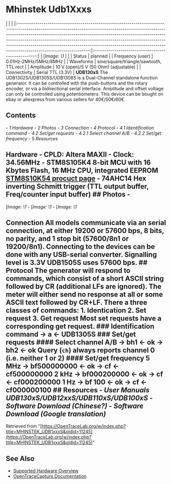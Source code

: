 # Mhinstek Udb1Xxxs
| | | |:-----------------------------------------------------------------------------------------------------------------------------------------------------------------------------------------------------------------------------------------------------------------------------------------------------------------------------------------------------------------------------------------------------------------------------------------:|:--------------------------------------------------:| | [*Image: \1* | | | Status | planned | | Frequency (user) | 0.01Hz-2MHz/5MHz/8MHz | | Waveforms | sine/square/triangle/sawtooth, TTL rect | | Amplitude | 10 V (open)/5 V (50 Ohm) (adjustable) | | Connectivity | Serial TTL (3.3V) | **UDB130xS** The UDB1302S/UDB1305S/UDB1308S is a Dual-Channel standalone function generator. It can be controlled with the push-buttons and the rotary encoder, or via a bidirectional serial interface. Amplitude and offset voltage can only be controlled using potentiometers. This device can be bought on ebay or aliexpress from various sellers for 40€/50€/60€.
## Contents
\- *1 Hardware* \- *2 Photos* \- *3 Connection* \- *4 Protocol* \- *4.1 Identification command* \- *4.2 Set/get requests* \- *4.2.1 Select channel A/B* \- *4.2.2 Set/get frequency* \- *5 Resources*
## Hardware \- CPLD: Altera MAXII \- Clock: 34.56MHz \- STM8S105K4 8-bit MCU with 16 Kbytes Flash, 16 MHz CPU, integrated EEPROM [STM8S10K54 procuct page](http://www.st.com/web/catalog/mmc/FM141/SC1244/SS1010/LN754/PF215111) \- 74AHC14 Hex inverting Schmitt trigger (TTL output buffer, Freq/counter input buffer) ## Photos \-
[*Image: \1*
\-
[*Image: \1*
\-
[*Image: \1*
## Connection All models communicate via an serial connection, at either 19200 or 57600 bps, 8 bits, no parity, and 1 stop bit (57600/8n1 or 19200/8n1). Connecting to the devices can be done with any USB-serial converter. Signalling level is 3.3V UDB1505S uses 57600 bps. ## Protocol The generator will respond to commands, which consist of a short ASCII string followed by CR (additional LFs are ignored). The meter will either send no response at all or some ASCII text followed by CR+LF. There a three classes of commands: 1\. Identication 2\. Set request 3\. Get request Most set requests have a corresponding get request. ### Identification command → a ← UDB1305S ### Set/get requests #### Select channel A/B → bh1 ← ok → bh2 ← ok Query (`ch`) always reports channel 0 (i.e. neither 1 or 2) #### Set/get frequency 5 MHz → bf500000000 ← ok → cf ← cf500000000 2 kHz → bf000200000 ← ok → cf ← cf000200000 1 Hz → bf 100 ← ok → cf ← cf000000100 ## Resources \- *User Manuals UDB130xS/UDB12xxS/UDB110xS/UDB100xS* \- *Software Download (Chinese?)* \- *Software Download (Google translation)*
Retrieved from "[https://OpenTraceLab.org/w/index.php?title=MHINSTEK_UDB1xxxS&oldid=11245](https://OpenTraceLab.org/w/index.php?title=MHINSTEK_UDB1xxxS&oldid=11245)"
## See Also
- [Supported Hardware Overview](../supported-hardware.md)
- [OpenTraceCapture Documentation](../../opentracecapture/overview.md)
